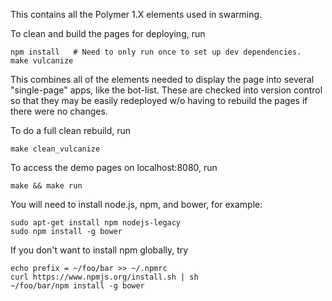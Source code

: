 This contains all the Polymer 1.X elements used in swarming.

To clean and build the pages for deploying, run

    npm install   # Need to only run once to set up dev dependencies.
    make vulcanize

This combines all of the elements needed to display the page into several "single-page" apps, like
the bot-list.
These are checked into version control so that they may be easily redeployed w/o having to rebuild
the pages if there were no changes.


To do a full clean rebuild, run

    make clean_vulcanize


To access the demo pages on localhost:8080, run

    make && make run


You will need to install node.js, npm, and bower, for example:

    sudo apt-get install npm nodejs-legacy
    sudo npm install -g bower


If you don't want to install npm globally, try

    echo prefix = ~/foo/bar >> ~/.npmrc
    curl https://www.npmjs.org/install.sh | sh
    ~/foo/bar/npm install -g bower